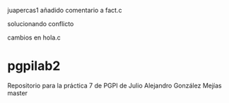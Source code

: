  juapercas1
añadido comentario a fact.c

solucionando conflicto

cambios en hola.c

# pgpilab2
Repositorio para la práctica 7 de PGPI de Julio Alejandro González Mejías
 master

